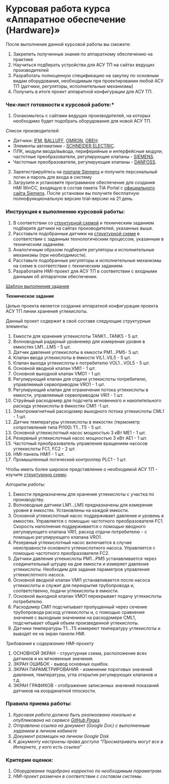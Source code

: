 # Курсовая работа курса «Аппаратное обеспечение (Hardware)»

После выполнения данной курсовой работы вы сможете:
1. Закрепить полученные знания по аппаратному обеспечению на практике
2. Научиться подбирать устройства для АСУ ТП на сайтах ведущих производителей
3. Разработать полноценную спецификацию на закупку по основным видам оборудования, необходимым при проектировании любой АСУ ТП (датчики, регуляторы, исполнительные механизмы)
4. Получить в итоге проект аппаратной конфигурации для АСУ ТП.

### Чек-лист готовности к курсовой работе:*

1. Ознакомьтесь с сайтами ведущих производителей, на которых необходимо будет подобрать оборудование для новой АСУ ТП. 

*Список производителей:*
- Датчики: [IFM](https://www.ifm.com/ru/ru), [BALLUFF](https://www.balluff.com/ru-ru), [OMRON](https://industrial.omron.ru/ru/home), [ОВЕН](https://owen.ru/).
- Элементы автоматики - [SCHNEIDER ELECTRIC](https://www.se.com/ru/ru/). 
- ПЛК, модули ввода/вывода, периферийные и интерфейсные модули, частотные преобразователи, регулирующие клапаны - [SIEMENS](https://mall.industry.siemens.com/goos/WelcomePage.aspx?regionUrl=/ru&language=ru).
- Частотные преобразователи, регулирующие клапаны - [DANFOSS](https://www.danfoss.com/ru-ru/).

2. Зарегистрируйтесь на [портале Siemens](https://mall.industry.siemens.com/goos/WelcomePage.aspx?regionUrl=/ru&language=ru) и получите персональный логин и пароль для входа в систему
3. Загрузите и установите программное обеспечение для создания HMI WinCC, входящую в состав пакета TIA Portal с [официального сайта Siemens](). После установки вы получите бесплатную полнофункциональную версию trial-версию на 21 день.

### Инструкция к выполнению курсовой работы:

1. В соответствии со [структурной схемой]() и техническим заданием подберите датчики на сайтах производителей, указанных выше.
2. Расставьте подобранные датчики на [структурной схеме]() в соответствии с заданным технологическим процессом, указанным в техническим заданием.
3. Аналогичным образом подберите регуляторы и исполнительные механизмы (при необходимости).
4. Расставьте подобранные регуляторы и исполнительные механизмы на схеме в соответствии с техническим заданием.
5. Разработайте HMI-проект для АСУ ТП в соответствии с входными данными об аппаратном обеспечении.

[Шаблон выполнения задания]()

**Техническое задание**

Целью проекта является создание аппаратной конфигурации проекта АСУ ТП линии хранения углекислоты. 

Данный проект содержит в своё составе следующие структурные элементы:

1. Емкости для хранения углекислоты TANK1...TANK5 - 5 шт.
2. Волноводный радарный уровнемер для измерения уровня в емкостях LM1...LM5 - 5 шт.
3. Датчик давления углекислоты в емкости PM1...PM5- 5 шт.
4. Клапан ввода углекислоты в ёмкости VIL1..VIL5 - 5 шт.
5. Клапан выхода углекислоты к потребителю VOL1...VOL5 - 5 шт.
6. Основной вводной клапан VMI1 - 1 шт.
7. Основной выходной клапан VMO1 - 1 шт.
8. Регулирующий клапан для отдачи углекислоты потребителю, управляемый сервоприводом VRO1 - 1 шт.
9. Регулирующий клапан для ограничения потока углекислоты в емкости, управляемый сервоприводом VRI1 - 1 шт.
10. Струйный расходомер для подсчета мгновенного и накопительного расхода углекислоты в ёмкостях CMI1 -1 шт.
11. Электромагнитный расходомер выходного потока углекислоты CML1 - 1 шт.
12. Датчик температуры углекислоты в емкостях (термометр сопротивления типа Pt100) T1...T5 - 5 шт.
13. Основной углекислотный насос мощностью 3 кВт ME1 - 1 шт.
14. Резервный углекислотный насос мощностью 3 кВт AE1 - 1 шт.
15. Частотный преобразователь управления вращением насосов углекислоты FC1, FC2 - 2 шт.
16. HMI-панель HMI1 - 1 шт.
17. Промышленный логический контроллер PLC1 - 1 шт.

Чтобы иметь более широкое представление о необходимой АСУ ТП - изучите [структурную схему]().

*Алгоритм работы:*

1. Емкости предназначены для хранения углекислоты с участка по производству.
2. Волноводные датчики LM1...LM5 предназначены для измерения уровня в емкостях. Установлены на каждой емкости.
3. Основной углекислотный насос поддерживает давление и уровень в емкостях. Управляется с помощью частотного преобразователя FC1. Скорость наполнения поддерживается с помощью вводного регулирующего клапана VRI1, расход отдачи потребителю - с помощью регулирующего клапана VRO1.
4. Резервный углекислотный насос включается в случае неисправности основного углекислотного насоса. Управляется с помощью частотного преобразователя FC2.
5. Датчики давления углекислоты PM1...PM5 устанавливается через соединительный штуцер на дне емкости и измеряет давление углекислоты. Необходим для задания параметров управления углекислотного насоса.
6. Основной вводной клапан VMI1 устанавливается после насоса углекислоты и служит для перекрытия трубопровода и, соответственно, подачи углекислоты в емкости.
7. Основной выходной клапан VMO1 перекрывает подачу углекислоты потребителю.
8. Расходомер CMI1 подсчитывает пропущенный через сечение трубопровода расход углекислоты и, с помощью сравнения значения с выходным значением на расходомере CML1, подсчитывает общий объем произведенной углекислоты.
9. Датчики температуры T1...T5 измеряют теипературу углекислоты и выводят ее на экран панели HMI.

*Требования к содержанию HMI-проекту*

1. ОСНОВНОЙ ЭКРАН - структурная схема, расположение всех датчиков и их мгновенные значения.
2. ЭКРАН ОШИБОК - вывод основных ошибок.
3. ЭКРАН ПАРАМЕТРИРОВАНИЯ - изменение пороговых значений давления, температуры, угла открытия регулирующих клапанов и т.д.
4. ЭКРАН ГРАФИКОВ - отображение записанных значений показаний датчиков на координатной плоскости. 
### Правила приема работы:

1. *Курсовая работа должна быть реализована локально и опубликована на сервисе [GitHub Pages](https://pages.github.com/)*
2. *Отправлена ссылка на документ (Google Doc) с выполненным заданием в личном кабинете*
3. *Документ размещен на личном Google Disk*
4. *К документу настроены права доступа “Просматривать могут все в Интернете, у кого есть ссылка”*

### Критерии оценки:

1. *Оборудование подобрано корректно по необходимым параметрам.*
2. *HMI-проект размечен в соответствии с составом системы.*
